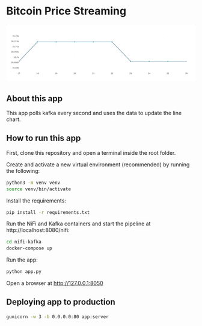 # Bitcoin Price Streaming

![demo.gif](demo.gif)

## About this app

This app polls kafka every second and uses the data to update the line chart.


## How to run this app

First, clone this repository and open a terminal inside the root folder.

Create and activate a new virtual environment (recommended) by running
the following:

```bash
python3 -m venv venv
source venv/bin/activate
```

Install the requirements:

```bash
pip install -r requirements.txt
```

Run the NiFi and Kafka containers and start the pipeline at http://localhost:8080/nifi:

```bash
cd nifi-kafka
docker-compose up
```

Run the app:

```bash
python app.py
```
Open a browser at http://127.0.0.1:8050

## Deploying app to production

```bash
gunicorn -w 3 -b 0.0.0.0:80 app:server
```
